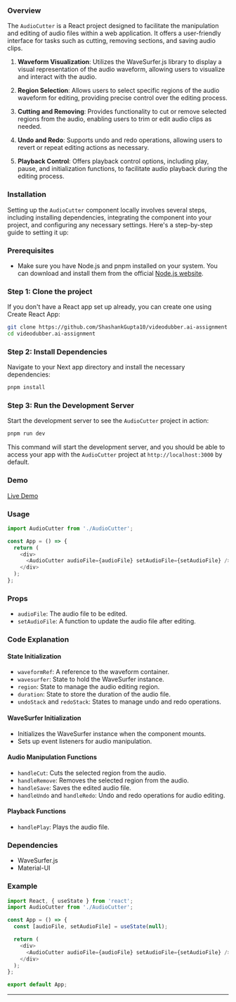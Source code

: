 ### Overview

The `AudioCutter` is a React project designed to facilitate the manipulation and editing of audio files within a web application. It offers a user-friendly interface for tasks such as cutting, removing sections, and saving audio clips. 

1. **Waveform Visualization**: Utilizes the WaveSurfer.js library to display a visual representation of the audio waveform, allowing users to visualize and interact with the audio.

2. **Region Selection**: Allows users to select specific regions of the audio waveform for editing, providing precise control over the editing process.

3. **Cutting and Removing**: Provides functionality to cut or remove selected regions from the audio, enabling users to trim or edit audio clips as needed.

4. **Undo and Redo**: Supports undo and redo operations, allowing users to revert or repeat editing actions as necessary.

5. **Playback Control**: Offers playback control options, including play, pause, and initialization functions, to facilitate audio playback during the editing process.


### Installation
Setting up the `AudioCutter` component locally involves several steps, including installing dependencies, integrating the component into your project, and configuring any necessary settings. Here's a step-by-step guide to setting it up:

### Prerequisites
- Make sure you have Node.js and pnpm installed on your system. You can download and install them from the official [Node.js website](https://nodejs.org/).

### Step 1: Clone the project
If you don't have a React app set up already, you can create one using Create React App:

```bash
git clone https://github.com/ShashankGupta10/videodubber.ai-assignment
cd videodubber.ai-assignment
```

### Step 2: Install Dependencies
Navigate to your Next app directory and install the necessary dependencies:

```bash
pnpm install
```

### Step 3: Run the Development Server
Start the development server to see the `AudioCutter` project in action:

```bash
pnpm run dev
```

This command will start the development server, and you should be able to access your app with the `AudioCutter` project at `http://localhost:3000` by default.


### Demo
[Live Demo](https://audio-cutter-3um2ry7oc-shashankgupta10s-projects.vercel.app/)

### Usage
```javascript
import AudioCutter from './AudioCutter';

const App = () => {
  return (
    <div>
      <AudioCutter audioFile={audioFile} setAudioFile={setAudioFile} />
    </div>
  );
};
```

### Props
- `audioFile`: The audio file to be edited.
- `setAudioFile`: A function to update the audio file after editing.

### Code Explanation

#### State Initialization
- `waveformRef`: A reference to the waveform container.
- `wavesurfer`: State to hold the WaveSurfer instance.
- `region`: State to manage the audio editing region.
- `duration`: State to store the duration of the audio file.
- `undoStack` and `redoStack`: States to manage undo and redo operations.

#### WaveSurfer Initialization
- Initializes the WaveSurfer instance when the component mounts.
- Sets up event listeners for audio manipulation.

#### Audio Manipulation Functions
- `handleCut`: Cuts the selected region from the audio.
- `handleRemove`: Removes the selected region from the audio.
- `handleSave`: Saves the edited audio file.
- `handleUndo` and `handleRedo`: Undo and redo operations for audio editing.

#### Playback Functions
- `handlePlay`: Plays the audio file.

### Dependencies
- WaveSurfer.js
- Material-UI

### Example
```javascript
import React, { useState } from 'react';
import AudioCutter from './AudioCutter';

const App = () => {
  const [audioFile, setAudioFile] = useState(null);

  return (
    <div>
      <AudioCutter audioFile={audioFile} setAudioFile={setAudioFile} />
    </div>
  );
};

export default App;
```

---

